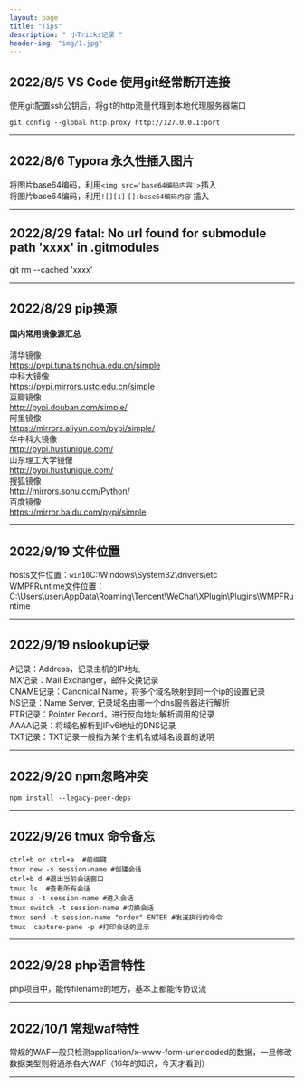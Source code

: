 ```yaml
---
layout: page
title: "Tips"
description: " 小Tricks记录 " 
header-img: "img/1.jpg"
---
```


## 2022/8/5 VS Code 使用git经常断开连接


使用git配置ssh公钥后，将git的http流量代理到本地代理服务器端口

```shell
git config --global http.proxy http://127.0.0.1:port
```

****

## 2022/8/6 Typora 永久性插入图片

将图片base64编码，利用`<img src='base64编码内容'>`插入  
将图片base64编码，利用`![][1]` `[]:base64编码内容` 插入

****

## 2022/8/29 fatal: No url found for submodule path 'xxxx' in .gitmodules

git rm --cached 'xxxx'

****

## 2022/8/29 pip换源

#### 国内常用镜像源汇总

清华镜像  
https://pypi.tuna.tsinghua.edu.cn/simple  
中科大镜像  
https://pypi.mirrors.ustc.edu.cn/simple  
豆瓣镜像  
http://pypi.douban.com/simple/  
阿里镜像  
https://mirrors.aliyun.com/pypi/simple/  
华中科大镜像  
http://pypi.hustunique.com/  
山东理工大学镜像  
http://pypi.hustunique.com/  
搜狐镜像  
http://mirrors.sohu.com/Python/  
百度镜像  
https://mirror.baidu.com/pypi/simple

****

## 2022/9/19 文件位置

hosts文件位置：`win10`C:\Windows\System32\drivers\etc  
WMPFRuntime文件位置：  C:\Users\user\AppData\Roaming\Tencent\WeChat\XPlugin\Plugins\WMPFRuntime

****

## 2022/9/19 nslookup记录

A记录：Address，记录主机的IP地址  
MX记录：Mail Exchanger，邮件交换记录  
CNAME记录：Canonical Name，将多个域名映射到同一个ip的设置记录  
NS记录：Name Server, 记录域名由哪一个dns服务器进行解析  
PTR记录：Pointer Record，进行反向地址解析调用的记录  
AAAA记录：将域名解析到IPv6地址的DNS记录  
TXT记录：TXT记录一般指为某个主机名或域名设置的说明

****

## 2022/9/20 npm忽略冲突

```vue
npm install --legacy-peer-deps
```

****

## 2022/9/26 tmux 命令备忘

```shell
ctrl+b or ctrl+a  #前缀键
tmux new -s session-name #创建会话
ctrl+b d #退出当前会话窗口
tmux ls  #查看所有会话
tmux a -t session-name #进入会话
tmux switch -t session-name #切换会话
tmux send -t session-name "order" ENTER #发送执行的命令
tmux  capture-pane -p #打印会话的显示
```

***

## 2022/9/28 php语言特性

php项目中，能传filename的地方，基本上都能传协议流  

***

## 2022/10/1  常规waf特性

常规的WAF一般只检测application/x-www-form-urlencoded的数据，一旦修改数据类型则将通杀各大WAF（16年的知识，今天才看到）

***
